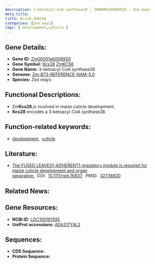 ```yaml
---
description: 3-ketoacyl-CoA synthase28 ; Zm00001eb008920 ; Zea mays
meta_title:
title: Kcs28;ZmKCS6
categories: [Zea mays]
tags: [ development,cuticle ]
---
```


## Gene Details:
- **Gene ID:**	[Zm00001eb008920](https://www.maizegdb.org/gene_center/gene/Zm00001eb008920)
- **Gene Symbol:** <u>Kcs28</u>&nbsp;<u>ZmKCS6</u>
- **Gene Name:** 3-ketoacyl-CoA synthase28
- **Genome:** [Zm-B73-REFERENCE-NAM-5.0](https://www.maizegdb.org/genome/assembly/Zm-B73-REFERENCE-NAM-5.0)
- **Species:** *Zea mays*

## Functional Descriptions:
   - Zm**Kcs28**,is involved in maize cuticle development.
   - **Kcs28** encodes a 3-ketoacyl-CoA synthase28.

## Function-related keywords:
- [development](/tags/development/),&nbsp;&nbsp;[cuticle](/tags/cuticle/)

## Literature:
   - [The FUSED LEAVES1-ADHERENT1 regulatory module is required for maize cuticle development and organ separation.]( https://www.ncbi.nlm.nih.gov/pmc/articles/PMC7754373/)&nbsp;&nbsp;DOI:&nbsp;&nbsp;[10.1111/nph.16837](https://www.ncbi.nlm.nih.gov/pmc/articles/PMC7754373/);&nbsp;&nbsp;PMID:&nbsp;&nbsp;[32738820](https://pubmed.ncbi.nlm.nih.gov/32738820/)

## Related News:

## Gene Resources:
- **NCBI ID:**  [LOC100191595](https://www.ncbi.nlm.nih.gov/gene/?term=LOC100191595)
- **UniProt accessions:** [A0A317Y4L2](https://www.uniprot.org/uniprotkb/A0A317Y4L2/entry)



## Sequences:
- **CDS Sequence:**
- **Protein Sequence:**
